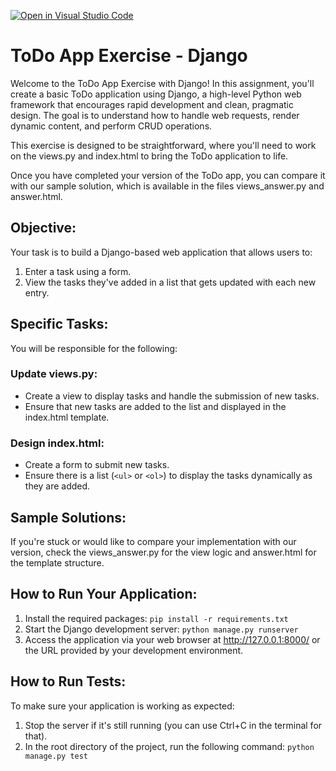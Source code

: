 [![Open in Visual Studio Code](https://classroom.github.com/assets/open-in-vscode-718a45dd9cf7e7f842a935f5ebbe5719a5e09af4491e668f4dbf3b35d5cca122.svg)](https://classroom.github.com/online_ide?assignment_repo_id=12787988&assignment_repo_type=AssignmentRepo)
# ToDo App Exercise - Django
Welcome to the ToDo App Exercise with Django! In this assignment, you'll create a basic ToDo application using Django, a high-level Python web framework that encourages rapid development and clean, pragmatic design. The goal is to understand how to handle web requests, render dynamic content, and perform CRUD operations.

This exercise is designed to be straightforward, where you'll need to work on the views.py and index.html to bring the ToDo application to life.

Once you have completed your version of the ToDo app, you can compare it with our sample solution, which is available in the files views_answer.py and answer.html.

## Objective:
Your task is to build a Django-based web application that allows users to:

1. Enter a task using a form.
2. View the tasks they've added in a list that gets updated with each new entry.

## Specific Tasks:
You will be responsible for the following:
### Update views.py:
- Create a view to display tasks and handle the submission of new tasks.
- Ensure that new tasks are added to the list and displayed in the index.html template.
### Design index.html:
- Create a form to submit new tasks.
- Ensure there is a list (`<ul>` or `<ol>`) to display the tasks dynamically as they are added.

## Sample Solutions:
If you're stuck or would like to compare your implementation with our version, check the views_answer.py for the view logic and answer.html for the template structure.

## How to Run Your Application:
1. Install the required packages: `pip install -r requirements.txt`
2. Start the Django development server: `python manage.py runserver`
3. Access the application via your web browser at http://127.0.0.1:8000/ or the URL provided by your development environment.

## How to Run Tests:
To make sure your application is working as expected:

1. Stop the server if it's still running (you can use Ctrl+C in the terminal for that).
2. In the root directory of the project, run the following command: `python manage.py test`
